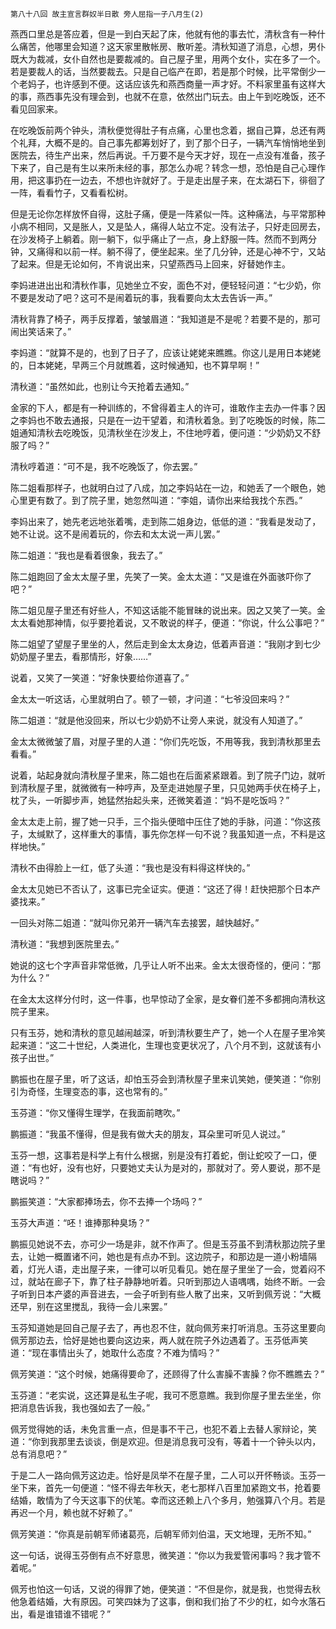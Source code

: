     第八十八回 故主宣言群奴半日散 旁人屈指一子八月生(2) 

   燕西口里总是答应着，但是一到白天起了床，他就有他的事去忙，清秋含有一种什么痛苦，他哪里会知道？这天家里散帐房、散听差。清秋知道了消息，心想，男仆既大为裁减，女仆自然也是要裁减的。自己屋子里，用两个女仆，实在多了一个。若是要裁人的话，当然要裁去。只是自己临产在即，若是那个时候，比平常倒少一个老妈子，也许感到不便。这话应该先和燕西商量一声才好。不料家里虽有这样大的事，燕西事先没有理会到，也就不在意，依然出门玩去。由上午到吃晚饭，还不看见回家来。

   在吃晚饭前两个钟头，清秋便觉得肚子有点痛，心里也念着，据自己算，总还有两个礼拜，大概不是的。自己事先都筹划好了，到了那个日子，一辆汽车悄悄地坐到医院去，待生产出来，然后再说。千万要不是今天才好，现在一点没有准备，孩子下来了，自己是有生以来所未经的事，那怎么办呢？转念一想，恐怕是自己心理作用，把这事扔在一边去，不想也许就好了。于是走出屋子来，在太湖石下，徘徊了一阵，看看竹子，又看看松树。

   但是无论你怎样放怀自得，这肚子痛，便是一阵紧似一阵。这种痛法，与平常那种小病不相同，又是胀人，又是坠人，痛得人站立不定。没有法子，只好走回房去，在沙发椅子上躺着。刚一躺下，似乎痛止了一点，身上舒服一阵。然而不到两分钟，又痛得和以前一样。躺不得了，便坐起来。坐了几分钟，还是心神不宁，又站了起来。但是无论如何，不肯说出来，只望燕西马上回来，好替她作主。

   李妈进进出出和清秋作事，见她坐立不安，面色不对，便轻轻问道：“七少奶，你不要是发动了吧？这可不是闹着玩的事，我看要向太太去告诉一声。”

   清秋背靠了椅子，两手反撑着，皱皱眉道：“我知道是不是呢？若要不是的，那可闹出笑话来了。”

   李妈道：“就算不是的，也到了日子了，应该让姥姥来瞧瞧。你这儿是用日本姥姥的，日本姥姥，早两三个月就瞧着，这时候通知，也不算早啊！”

   清秋道：“虽然如此，也别让今天抢着去通知。”

   金家的下人，都是有一种训练的，不曾得着主人的许可，谁敢作主去办一件事？因之李妈也不敢去通报，只是在一边干望着，和清秋着急。到了吃晚饭的时候，陈二姐通知清秋去吃晚饭，见清秋坐在沙发上，不住地哼着，便问道：“少奶奶又不舒服了吗？”

   清秋哼着道：“可不是，我不吃晚饭了，你去罢。”

   陈二姐看那样子，也就明白过了八成，加之李妈站在一边，和她丢了一个眼色，她心里更有数了。到了院子里，她忽然叫道：“李姐，请你出来给我找个东西。”

   李妈出来了，她先老远地张着嘴，走到陈二姐身边，低低的道：“我看是发动了，她不让说。这不是闹着玩的，你去和太太说一声儿罢。”

   陈二姐道：“我也是看着很象，我去了。”

   陈二姐跑回了金太太屋子里，先笑了一笑。金太太道：“又是谁在外面骇吓你了吧？”

   陈二姐见屋子里还有好些人，不知这话能不能冒昧的说出来。因之又笑了一笑。金太太看她那神情，似乎要抢着说，又不敢说的样子，便道：“你说，什么公事吧？”

   陈二姐望了望屋子里坐的人，然后走到金太太身边，低着声音道：“我刚才到七少奶奶屋子里去，看那情形，好象……”

   说着，又笑了一笑道：“好象快要给你道喜了。”

   金太太一听这话，心里就明白了。顿了一顿，才问道：“七爷没回来吗？”

   陈二姐道：“就是他没回来，所以七少奶奶不让旁人来说，就没有人知道了。”

   金太太微微皱了眉，对屋子里的人道：“你们先吃饭，不用等我，我到清秋那里去看看。”

   说着，站起身就向清秋屋子里来，陈二姐也在后面紧紧跟着。到了院子门边，就听到清秋屋子里，就微微有一种哼声，及至走进她屋子里，只见她两手伏在椅子上，枕了头，一听脚步声，她猛然抬起头来，还微笑着道：“妈不是吃饭吗？”

   金太太走上前，握了她一只手，三个指头便暗中压住了她的手脉，问道：“你这孩子，太缄默了，这样重大的事情，事先你怎样一句不说？我虽知道一点，不料是这样地快。”

   清秋不由得脸上一红，低了头道：“我也是没有料得这样快的。”

   金太太见她已不否认了，这事已完全证实。便道：“这还了得！赶快把那个日本产婆找来。”

   一回头对陈二姐道：“就叫你兄弟开一辆汽车去接罢，越快越好。”

   清秋道：“我想到医院里去。”

   她说的这七个字声音非常低微，几乎让人听不出来。金太太很奇怪的，便问：“那为什么？”

   在金太太这样分付时，这一件事，也早惊动了全家，是女眷们差不多都拥向清秋这院子里来。

   只有玉芬，她和清秋的意见越闹越深，听到清秋要生产了，她一个人在屋子里冷笑起来道：“这二十世纪，人类进化，生理也变更状况了，八个月不到，这就该有小孩子出世。”

   鹏振也在屋子里，听了这话，却怕玉芬会到清秋屋子里来讥笑她，便笑道：“你别引为奇怪，生理变态的事，这也常有的。”

   玉芬道：“你又懂得生理学，在我面前瞎吹。”

   鹏振道：“我虽不懂得，但是我有做大夫的朋友，耳朵里可听见人说过。”

   玉芬一想，这事若是科学上有什么根据，别是没有打着蛇，倒让蛇咬了一口，便道：“有也好，没有也好，只要她丈夫认为是对的，那就对了。旁人要说，那不是瞎说吗？”

   鹏振笑道：“大家都捧场去，你不去捧一个场吗？”

   玉芬大声道：“呸！谁捧那种臭场？”

   鹏振见她说不去，亦可少一场是非，就不作声了。但是玉芬虽不到清秋那边院子里去，让她一概置诸不问，她也是有点办不到。这边院子，和那边是一道小粉墙隔着，灯光人语，走出屋子来，一律可以听见看见。她在屋子里坐了一会，觉着闷不过，就站在廊子下，靠了柱子静静地听着。只听到那边人语喁喁，始终不断。一会子听到日本产婆的声音进去，一会子听到有些人散了出来，又听到佩芳说：“大概还早，别在这里搅乱，我待一会儿来罢。”

   玉芬知道她是回自己屋子去了，再也忍不住，就向佩芳来打听消息。玉芬这里要向佩芳那边去，恰好是她也要向这边来，两人就在院子外边遇着了。玉芬低声笑道：“现在事情出头了，她取什么态度？不难为情吗？”

   佩芳笑道：“这个时候，她痛得要命了，还顾得了什么害臊不害臊？你不瞧瞧去？”

   玉芬道：“老实说，这还算是私生子呢，我可不愿意瞧。我到你屋子里去坐坐，你把消息告诉我，我也强如去了一般。”

   佩芳觉得她的话，未免言重一点，但是事不干己，也犯不着上去替人家辩论，笑道：“你到我那里去谈谈，倒是欢迎。但是消息我可没有，等着十一个钟头以内，总有消息吧？”

   于是二人一路向佩芳这边走。恰好是凤举不在屋子里，二人可以开怀畅谈。玉芬一坐下来，首先一句便道：“怪不得去年秋天，老七那样八百里加紧跑文书，抢着要结婚，敢情为了今天这事下的伏笔。幸而这还赖上八个多月，勉强算八个月。若是再迟一个月，赖也就不好赖了。”

   佩芳笑道：“你真是前朝军师诸葛亮，后朝军师刘伯温，天文地理，无所不知。”

   这一句话，说得玉芬倒有点不好意思，微笑道：“你以为我爱管闲事吗？我才管不着呢。”

   佩芳也怕这一句话，又说的得罪了她，便笑道：“不但是你，就是我，也觉得去秋他急着结婚，大有原因。可笑四妹为了这事，倒和我们抬了不少的杠，如今水落石出，看是谁错谁不错呢？”

